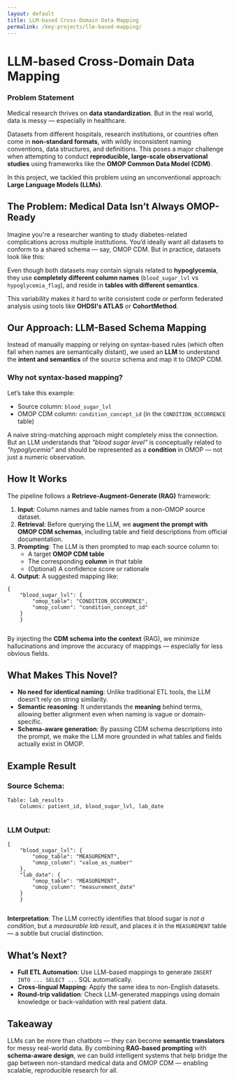 ```yaml
---
layout: default
title: LLM-based Cross-Domain Data Mapping
permalink: /key-projects/llm-based-mapping/
---
```


<div class="project-details">
    <h1>LLM-based Cross-Domain Data Mapping</h1>
    <h3>Problem Statement </h3>
    <p>Medical research thrives on <strong>data standardization</strong>. But in the real world, data is messy — especially
        in healthcare.</p>
    <p>Datasets from different hospitals, research institutions, or countries often come in <strong>non-standard
            formats</strong>, with wildly inconsistent naming conventions, data structures, and definitions. This poses a
        major challenge when attempting to conduct <strong>reproducible, large-scale observational studies</strong> using
        frameworks like the <strong>OMOP Common Data Model (CDM)</strong>.</p>
    <p>In this project, we tackled this problem using an unconventional approach: <strong>Large Language Models
            (LLMs)</strong>.</p>
    <h2>The Problem: Medical Data Isn’t Always OMOP-Ready</h2>
    <p>Imagine you're a researcher wanting to study diabetes-related complications across multiple institutions. You’d
        ideally want all datasets to conform to a shared schema — say, OMOP CDM. But in practice, datasets look like this:
    </p>
    <p>Even though both datasets may contain signals related to <strong>hypoglycemia</strong>, they use <strong>completely
            different column names</strong> (<code>blood_sugar_lvl</code> vs <code>hypoglycemia_flag</code>), and reside in
        <strong>tables with different semantics</strong>.</p>
    <p>This variability makes it hard to write consistent code or perform federated analysis using tools like
        <strong>OHDSI's ATLAS</strong> or <strong>CohortMethod</strong>.</p>
    <h2> Our Approach: LLM-Based Schema Mapping</h2>
    <p>Instead of manually mapping or relying on syntax-based rules (which often fail when names are semantically distant),
        we used an <strong>LLM</strong> to understand the <strong>intent and semantics</strong> of the source schema and map
        it to OMOP CDM.</p>
    <h3> Why not syntax-based mapping?</h3>
    <p>Let’s take this example:</p>
    <ul>
        <li>Source column: <code>blood_sugar_lvl</code></li>
        <li>OMOP CDM column: <code>condition_concept_id</code> (in the <code>CONDITION_OCCURRENCE</code> table)</li>
    </ul>
    <p>A naive string-matching approach might completely miss the connection. But an LLM understands that <em>"blood sugar
            level"</em> is conceptually related to <em>"hypoglycemia"</em> and should be represented as a
        <strong>condition</strong> in OMOP — not just a numeric observation.</p>
    <h2>How It Works</h2>
    <p>The pipeline follows a <strong>Retrieve-Augment-Generate (RAG)</strong> framework:</p>
    <ol>
        <li><strong>Input</strong>: Column names and table names from a non-OMOP source dataset.</li>
        <li><strong>Retrieval</strong>: Before querying the LLM, we <strong>augment the prompt with OMOP CDM
                schemas</strong>, including table and field descriptions from official documentation.</li>
        <li><strong>Prompting</strong>: The LLM is then prompted to map each source column to:
            <ul>
                <li>A target <strong>OMOP CDM table</strong></li>
                <li>The corresponding <strong>column</strong> in that table</li>
                <li>(Optional) A confidence score or rationale</li>
            </ul>
        </li>
        <li><strong>Output</strong>: A suggested mapping like:</li>
    </ol>
    <pre><code>{
    "blood_sugar_lvl": {
        "omop_table": "CONDITION_OCCURRENCE",
        "omop_column": "condition_concept_id"
    }
    }
    </code></pre>
    <p>By injecting the <strong>CDM schema into the context</strong> (RAG), we minimize hallucinations and improve the
        accuracy of mappings — especially for less obvious fields.</p>
    <h2> What Makes This Novel?</h2>
    <ul>
        <li> <strong>No need for identical naming</strong>: Unlike traditional ETL tools, the LLM doesn't rely on string
            similarity.</li>
        <li> <strong>Semantic reasoning</strong>: It understands the <strong>meaning</strong> behind terms, allowing
            better alignment even when naming is vague or domain-specific.</li>
        <li><strong>Schema-aware generation</strong>: By passing CDM schema descriptions into the prompt, we make the LLM
            more grounded in what tables and fields actually exist in OMOP.</li>
    </ul>
    <h2>Example Result</h2>
    <h3>Source Schema:</h3>
    <pre><code>Table: lab_results
    Columns: patient_id, blood_sugar_lvl, lab_date
    </code></pre>
    <h3>LLM Output:</h3>
    <pre><code>{
    "blood_sugar_lvl": {
        "omop_table": "MEASUREMENT",
        "omop_column": "value_as_number"
    },
    "lab_date": {
        "omop_table": "MEASUREMENT",
        "omop_column": "measurement_date"
    }
    }
    </code></pre>
    <p><strong>Interpretation</strong>: The LLM correctly identifies that blood sugar is <em>not a condition</em>, but a
        <em>measurable lab result</em>, and places it in the <code>MEASUREMENT</code> table — a subtle but crucial
        distinction.</p>
    <h2>What’s Next?</h2>
    <ul>
        <li> <strong>Full ETL Automation</strong>: Use LLM-based mappings to generate
            <code>INSERT INTO ... SELECT ...</code> SQL automatically.</li>
        <li> <strong>Cross-lingual Mapping</strong>: Apply the same idea to non-English datasets.</li>
        <li><strong>Round-trip validation</strong>: Check LLM-generated mappings using domain knowledge or
            back-validation with real patient data.</li>
    </ul>
    <h2>Takeaway</h2>
    <p>LLMs can be more than chatbots — they can become <strong>semantic translators</strong> for messy real-world data. By
        combining <strong>RAG-based prompting</strong> with <strong>schema-aware design</strong>, we can build intelligent
        systems that help bridge the gap between non-standard medical data and OMOP CDM — enabling scalable, reproducible
        research for all.</p>
</div>
